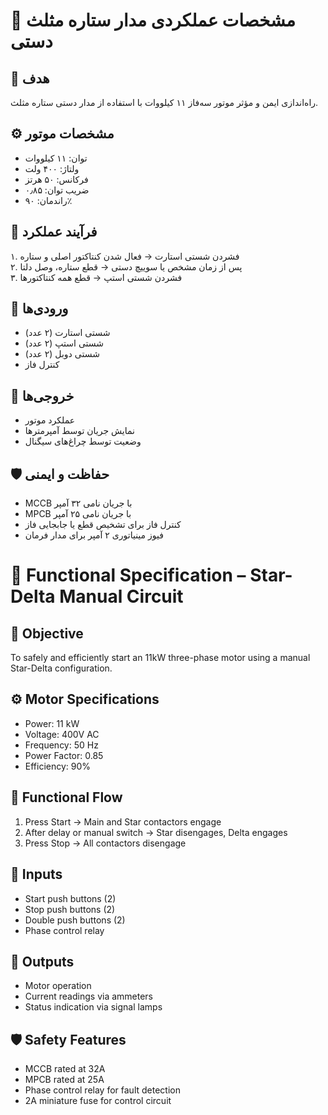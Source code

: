 # 📄 مشخصات عملکردی مدار ستاره مثلث دستی

## 🎯 هدف
راه‌اندازی ایمن و مؤثر موتور سه‌فاز ۱۱ کیلووات با استفاده از مدار دستی ستاره مثلث.

## ⚙️ مشخصات موتور
- توان: ۱۱ کیلووات  
- ولتاژ: ۴۰۰ ولت  
- فرکانس: ۵۰ هرتز  
- ضریب توان: ۰٫۸۵  
- راندمان: ۹۰٪

## 🔁 فرآیند عملکرد
۱. فشردن شستی استارت → فعال شدن کنتاکتور اصلی و ستاره  
۲. پس از زمان مشخص یا سوییچ دستی → قطع ستاره، وصل دلتا  
۳. فشردن شستی استپ → قطع همه کنتاکتورها

## 🔌 ورودی‌ها
- شستی استارت (۲ عدد)  
- شستی استپ (۲ عدد)  
- شستی دوبل (۲ عدد)  
- کنترل فاز

## 🔋 خروجی‌ها
- عملکرد موتور  
- نمایش جریان توسط آمپرمترها  
- وضعیت توسط چراغ‌های سیگنال

## 🛡️ حفاظت و ایمنی
- MCCB با جریان نامی ۳۲ آمپر  
- MPCB با جریان نامی ۲۵ آمپر  
- کنترل فاز برای تشخیص قطع یا جابجایی فاز  
- فیوز مینیاتوری ۲ آمپر برای مدار فرمان

# 📄 Functional Specification – Star-Delta Manual Circuit

## 🎯 Objective
To safely and efficiently start an 11kW three-phase motor using a manual Star-Delta configuration.

## ⚙️ Motor Specifications
- Power: 11 kW  
- Voltage: 400V AC  
- Frequency: 50 Hz  
- Power Factor: 0.85  
- Efficiency: 90%

## 🔁 Functional Flow
1. Press Start → Main and Star contactors engage  
2. After delay or manual switch → Star disengages, Delta engages  
3. Press Stop → All contactors disengage

## 🔌 Inputs
- Start push buttons (2)  
- Stop push buttons (2)  
- Double push buttons (2)  
- Phase control relay

## 🔋 Outputs
- Motor operation  
- Current readings via ammeters  
- Status indication via signal lamps

## 🛡️ Safety Features
- MCCB rated at 32A  
- MPCB rated at 25A  
- Phase control relay for fault detection  
- 2A miniature fuse for control circuit
